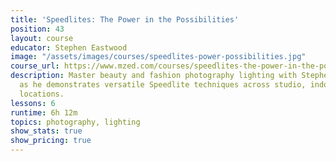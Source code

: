 ```yaml
---
title: 'Speedlites: The Power in the Possibilities'
position: 43
layout: course
educator: Stephen Eastwood
image: "/assets/images/courses/speedlites-power-possibilities.jpg"
course_url: https://www.mzed.com/courses/speedlites-the-power-in-the-possibilities
description: Master beauty and fashion photography lighting with Stephen Eastwood
  as he demonstrates versatile Speedlite techniques across studio, indoor, and outdoor
  locations.
lessons: 6
runtime: 6h 12m
topics: photography, lighting
show_stats: true
show_pricing: true
---
```



